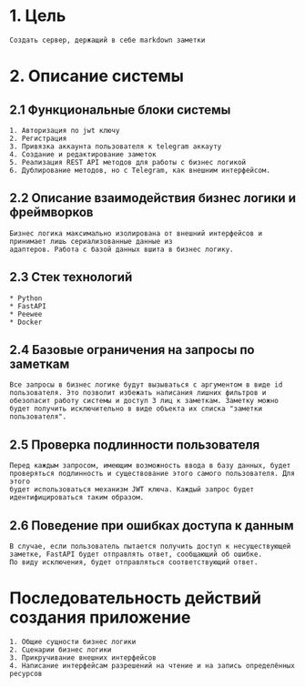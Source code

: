 # 1. Цель
    Создать сервер, держащий в себе markdown заметки

# 2. Описание системы

## 2.1 Функциональные блоки системы
    1. Авторизация по jwt ключу
    2. Регистрация
    3. Привязка аккаунта пользователя к telegram аккауту
    4. Создание и редактирование заметок
    5. Реализация REST API методов для работы с бизнес логикой
    6. Дублирование методов, но с Telegram, как внешним интерфейсом.
    
## 2.2 Описание взаимодействия бизнес логики и фреймворков
    Бизнес логика максимально изолирована от внешний интерфейсов и принимает лишь сериализованные данные из
    адаптеров. Работа с базой данных вшита в бизнес логику.
    
## 2.3 Стек технологий
    * Python
    * FastAPI
    * Peewee
    * Docker
    
## 2.4  Базовые ограничения на запросы по заметкам
    Все запросы в бизнес логике будут вызываться с аргументом в виде id пользователя. Это позволит избежать написания лишних фильтров и
    обезопасит работу системы и доступ 3 лиц к заметкам. Заметку можно будет получить исключительно в виде объекта их списка "заметки пользователя".
    
## 2.5 Проверка подлинности пользователя
    Перед каждым запросом, имеющим возможность ввода в базу данных, будет проверяться подлинность и существование этого самого пользователя. Для этого
    будет использоваться механизм JWT ключа. Каждый запрос будет идентифицироваться таким образом. 

## 2.6 Поведение при ошибках доступа к данным
    В случае, если пользователь пытается получить доступ к несуществующей заметке, FastAPI будет отправлять ответ, сообщающий об ошибке.
    По виду исключения, будет отправляться соответствующий ответ.

    
# Последовательность действий создания приложение
    1. Общие сущности бизнес логики
    2. Сценарии бизнес логики
    3. Прикручивание внешних интерфейсов
    4. Написание интерфейсам разрешений на чтение и на запись определённых ресурсов
    
    
